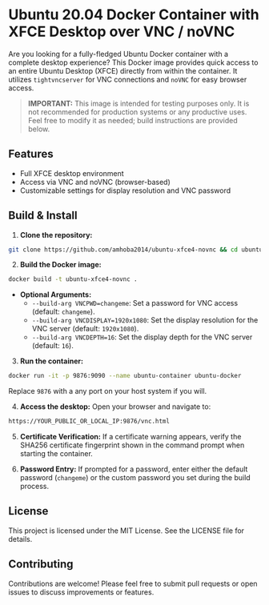 # Ubuntu 20.04 Docker Container with XFCE Desktop over VNC / noVNC

Are you looking for a fully-fledged Ubuntu Docker container with a complete desktop experience? This Docker image provides quick access to an entire Ubuntu Desktop (XFCE) directly from within the container. It utilizes `tightvncserver` for VNC connections and `noVNC` for easy browser access.

> **IMPORTANT:** This image is intended for testing purposes only. It is not recommended for production systems or any productive uses. Feel free to modify it as needed; build instructions are provided below.

## Features
- Full XFCE desktop environment
- Access via VNC and noVNC (browser-based)
- Customizable settings for display resolution and VNC password

## Build & Install

1. **Clone the repository:**

```bash
git clone https://github.com/amhoba2014/ubuntu-xfce4-novnc && cd ubuntu-xfce4-novnc
```

2. **Build the Docker image:**

```bash
docker build -t ubuntu-xfce4-novnc .
```

- **Optional Arguments:**
  - `--build-arg VNCPWD=changeme`: Set a password for VNC access (default: `changeme`).
  - `--build-arg VNCDISPLAY=1920x1080`: Set the display resolution for the VNC server (default: `1920x1080`).
  - `--build-arg VNCDEPTH=16`: Set the display depth for the VNC server (default: `16`).

3. **Run the container:**

```bash
docker run -it -p 9876:9090 --name ubuntu-container ubuntu-docker
```

Replace `9876` with a any port on your host system if you will.

4. **Access the desktop:**
Open your browser and navigate to:

```bash
https://YOUR_PUBLIC_OR_LOCAL_IP:9876/vnc.html
```

5. **Certificate Verification:**
If a certificate warning appears, verify the SHA256 certificate fingerprint shown in the command prompt when starting the container.

6. **Password Entry:**
If prompted for a password, enter either the default password (`changeme`) or the custom password you set during the build process.

## License

This project is licensed under the MIT License. See the LICENSE file for details.

## Contributing

Contributions are welcome! Please feel free to submit pull requests or open issues to discuss improvements or features.
